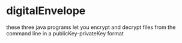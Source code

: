 # digitalEnvelope
these three java programs let you encrypt and decrypt files from the command line in a publicKey-privateKey format
